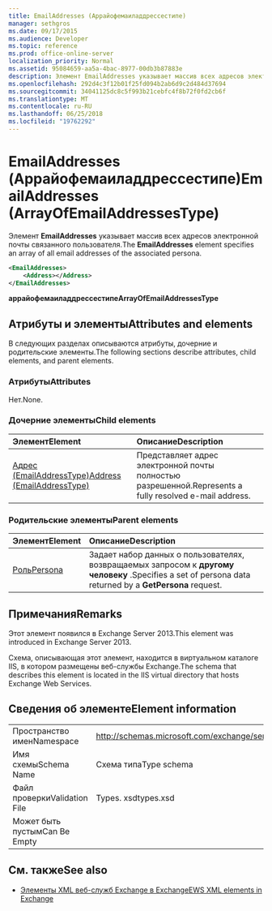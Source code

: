 ```yaml
---
title: EmailAddresses (Аррайофемаиладдрессестипе)
manager: sethgros
ms.date: 09/17/2015
ms.audience: Developer
ms.topic: reference
ms.prod: office-online-server
localization_priority: Normal
ms.assetid: 95084659-aa5a-4bac-8977-00db3b87883e
description: Элемент EmailAddresses указывает массив всех адресов электронной почты связанного пользователя.
ms.openlocfilehash: 292d4c3f12b01f25fd094b2ab6d9c2d484d37694
ms.sourcegitcommit: 34041125dc8c5f993b21cebfc4f8b72f0fd2cb6f
ms.translationtype: MT
ms.contentlocale: ru-RU
ms.lasthandoff: 06/25/2018
ms.locfileid: "19762292"
---
```

# <a name="emailaddresses-arrayofemailaddressestype"></a><span data-ttu-id="05053-103">EmailAddresses (Аррайофемаиладдрессестипе)</span><span class="sxs-lookup"><span data-stu-id="05053-103">EmailAddresses (ArrayOfEmailAddressesType)</span></span>

<span data-ttu-id="05053-104">Элемент **EmailAddresses** указывает массив всех адресов электронной почты связанного пользователя.</span><span class="sxs-lookup"><span data-stu-id="05053-104">The **EmailAddresses** element specifies an array of all email addresses of the associated persona.</span></span> 
  
```XML
<EmailAddresses>
    <Address></Address>
</EmailAddresses>
```

 <span data-ttu-id="05053-105">**аррайофемаиладдрессестипе**</span><span class="sxs-lookup"><span data-stu-id="05053-105">**ArrayOfEmailAddressesType**</span></span>
## <a name="attributes-and-elements"></a><span data-ttu-id="05053-106">Атрибуты и элементы</span><span class="sxs-lookup"><span data-stu-id="05053-106">Attributes and elements</span></span>

<span data-ttu-id="05053-107">В следующих разделах описываются атрибуты, дочерние и родительские элементы.</span><span class="sxs-lookup"><span data-stu-id="05053-107">The following sections describe attributes, child elements, and parent elements.</span></span>
  
### <a name="attributes"></a><span data-ttu-id="05053-108">Атрибуты</span><span class="sxs-lookup"><span data-stu-id="05053-108">Attributes</span></span>

<span data-ttu-id="05053-109">Нет.</span><span class="sxs-lookup"><span data-stu-id="05053-109">None.</span></span>
  
### <a name="child-elements"></a><span data-ttu-id="05053-110">Дочерние элементы</span><span class="sxs-lookup"><span data-stu-id="05053-110">Child elements</span></span>

|<span data-ttu-id="05053-111">**Элемент**</span><span class="sxs-lookup"><span data-stu-id="05053-111">**Element**</span></span>|<span data-ttu-id="05053-112">**Описание**</span><span class="sxs-lookup"><span data-stu-id="05053-112">**Description**</span></span>|
|:-----|:-----|
|[<span data-ttu-id="05053-113">Адрес (EmailAddressType)</span><span class="sxs-lookup"><span data-stu-id="05053-113">Address (EmailAddressType)</span></span>](address-emailaddresstype.md) <br/> |<span data-ttu-id="05053-114">Представляет адрес электронной почты полностью разрешенной.</span><span class="sxs-lookup"><span data-stu-id="05053-114">Represents a fully resolved e-mail address.</span></span>  <br/> |
   
### <a name="parent-elements"></a><span data-ttu-id="05053-115">Родительские элементы</span><span class="sxs-lookup"><span data-stu-id="05053-115">Parent elements</span></span>

|<span data-ttu-id="05053-116">**Элемент**</span><span class="sxs-lookup"><span data-stu-id="05053-116">**Element**</span></span>|<span data-ttu-id="05053-117">**Описание**</span><span class="sxs-lookup"><span data-stu-id="05053-117">**Description**</span></span>|
|:-----|:-----|
|[<span data-ttu-id="05053-118">Роль</span><span class="sxs-lookup"><span data-stu-id="05053-118">Persona</span></span>](persona.md) <br/> |<span data-ttu-id="05053-119">Задает набор данных о пользователях, возвращаемых запросом к **другому человеку** .</span><span class="sxs-lookup"><span data-stu-id="05053-119">Specifies a set of persona data returned by a **GetPersona** request.</span></span>  <br/> |
   
## <a name="remarks"></a><span data-ttu-id="05053-120">Примечания</span><span class="sxs-lookup"><span data-stu-id="05053-120">Remarks</span></span>

<span data-ttu-id="05053-121">Этот элемент появился в Exchange Server 2013.</span><span class="sxs-lookup"><span data-stu-id="05053-121">This element was introduced in Exchange Server 2013.</span></span>
  
<span data-ttu-id="05053-122">Схема, описывающая этот элемент, находится в виртуальном каталоге IIS, в котором размещены веб-службы Exchange.</span><span class="sxs-lookup"><span data-stu-id="05053-122">The schema that describes this element is located in the IIS virtual directory that hosts Exchange Web Services.</span></span>
  
## <a name="element-information"></a><span data-ttu-id="05053-123">Сведения об элементе</span><span class="sxs-lookup"><span data-stu-id="05053-123">Element information</span></span>

|||
|:-----|:-----|
|<span data-ttu-id="05053-124">Пространство имен</span><span class="sxs-lookup"><span data-stu-id="05053-124">Namespace</span></span>  <br/> |http://schemas.microsoft.com/exchange/services/2006/types  <br/> |
|<span data-ttu-id="05053-125">Имя схемы</span><span class="sxs-lookup"><span data-stu-id="05053-125">Schema Name</span></span>  <br/> |<span data-ttu-id="05053-126">Схема типа</span><span class="sxs-lookup"><span data-stu-id="05053-126">Type schema</span></span>  <br/> |
|<span data-ttu-id="05053-127">Файл проверки</span><span class="sxs-lookup"><span data-stu-id="05053-127">Validation File</span></span>  <br/> |<span data-ttu-id="05053-128">Types. xsd</span><span class="sxs-lookup"><span data-stu-id="05053-128">types.xsd</span></span>  <br/> |
|<span data-ttu-id="05053-129">Может быть пустым</span><span class="sxs-lookup"><span data-stu-id="05053-129">Can Be Empty</span></span>  <br/> ||
   
## <a name="see-also"></a><span data-ttu-id="05053-130">См. также</span><span class="sxs-lookup"><span data-stu-id="05053-130">See also</span></span>



- [<span data-ttu-id="05053-131">Элементы XML веб-служб Exchange в Exchange</span><span class="sxs-lookup"><span data-stu-id="05053-131">EWS XML elements in Exchange</span></span>](ews-xml-elements-in-exchange.md)

